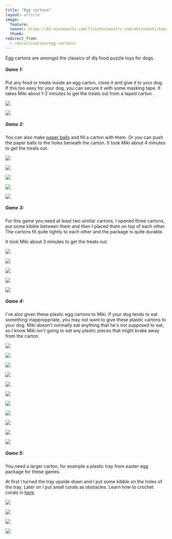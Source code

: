 ```yaml
---
title: "Egg cartons"
layout: article
image:
  feature:
  teaser: https://b2.minimuutti.com/file/minimuutti-com/aktivointi/kananmunakotelot/DS12227_-245px.jpg
  thumb:
redirect_from:
  - /en/activation/egg-cartons/
---
```


Egg cartons are amongst the classics of diy food puzzle toys for dogs.

##### Game 1:

Put any food or treats inside an egg carton, close it and give it to your dog. If this too easy for your dog, you can secure it with some masking tape. It takes Miki about 1-2 minutes to get the treats out from a taped carton.

![](https://b2.minimuutti.com/file/minimuutti-com/aktivointi/kananmunakotelot/DSC42631-800px.jpg)

![](https://b2.minimuutti.com/file/minimuutti-com/aktivointi/kananmunakotelot/DSC01587_2-800px.jpg)

##### Game 2:

You can also make [paper balls](/en/brain-games/small-games/#paperballs) and fill a carton with them. Or you can push the paper balls to the holes beneath the carton. It took Miki about 4 minutes to get the treats out.

![](https://b2.minimuutti.com/file/minimuutti-com/aktivointi/kananmunakotelot/DS12656-800px.jpg)

![](https://b2.minimuutti.com/file/minimuutti-com/aktivointi/kananmunakotelot/DS12686-800px.jpg)

![](https://b2.minimuutti.com/file/minimuutti-com/aktivointi/kananmunakotelot/DS12725-800px.jpg)

![](https://b2.minimuutti.com/file/minimuutti-com/aktivointi/kananmunakotelot/DS12759-800px.jpg)

![](https://b2.minimuutti.com/file/minimuutti-com/aktivointi/kananmunakotelot/DS12778-800px.jpg)

##### Game 3:

For this game you need at least two similar cartons. I opened three cartons, put some kibble between them and then I placed them on top of each other. The cartons fit quite tightly to each other and the package is quite durable.

It took Miki about 3 minutes to get the treats out.

![](https://b2.minimuutti.com/file/minimuutti-com/aktivointi/kananmunakotelot/DS12519-800px.jpg)

![](https://b2.minimuutti.com/file/minimuutti-com/aktivointi/kananmunakotelot/DS12558-800px.jpg)

![](https://b2.minimuutti.com/file/minimuutti-com/aktivointi/kananmunakotelot/DS12522-800px.jpg)

![](https://b2.minimuutti.com/file/minimuutti-com/aktivointi/kananmunakotelot/DS12623-800px.jpg)

![](https://b2.minimuutti.com/file/minimuutti-com/aktivointi/kananmunakotelot/DS12650-800px.jpg)

##### Game 4:

I've also given these plastic egg cartons to Miki. If your dog tends to eat something inapproppriate, you may not want to give these plastic cartons to your dog. Miki doesn't normally eat anything that he's not supposed to eat, so I know Miki isn't going to eat any plastic pieces that might brake away from the carton.

![](https://b2.minimuutti.com/file/minimuutti-com/aktivointi/kananmunakotelot/DS11990-800px.jpg)

![](https://b2.minimuutti.com/file/minimuutti-com/aktivointi/kananmunakotelot/DS12000-800px.jpg)

![](https://b2.minimuutti.com/file/minimuutti-com/aktivointi/kananmunakotelot/DS12004-800px.jpg)

![](https://b2.minimuutti.com/file/minimuutti-com/aktivointi/kananmunakotelot/DS11771-800px.jpg)

![](https://b2.minimuutti.com/file/minimuutti-com/aktivointi/kananmunakotelot/DS11787-800px.jpg)

![](https://b2.minimuutti.com/file/minimuutti-com/aktivointi/kananmunakotelot/DS11833-800px.jpg)

![](https://b2.minimuutti.com/file/minimuutti-com/aktivointi/kananmunakotelot/DS12010-800px.jpg)

![](https://b2.minimuutti.com/file/minimuutti-com/aktivointi/kananmunakotelot/DS12028-800px.jpg)

![](https://b2.minimuutti.com/file/minimuutti-com/aktivointi/kananmunakotelot/DS12181-800px.jpg)

![](https://b2.minimuutti.com/file/minimuutti-com/aktivointi/kananmunakotelot/DS12227-800px%20%282%29.jpg)

![](https://b2.minimuutti.com/file/minimuutti-com/aktivointi/kananmunakotelot/DS12235-800px.jpg)

##### Game 5:

You need a larger carton, for example a plastic tray from easter egg package for these games.

At first I turned the tray upside down and I put some kibble on the holes of the tray. Later on I put small corals as obstacles. Learn how to crochet corals in [here](/en/brain-games/corals/).

![](https://b2.minimuutti.com/file/minimuutti-com/aktivointi/kananmunakotelot/DS10446_-800px.jpg)

![](https://b2.minimuutti.com/file/minimuutti-com/aktivointi/kananmunakotelot/DS11359-800px.jpg)

![](https://b2.minimuutti.com/file/minimuutti-com/aktivointi/kananmunakotelot/DS11368-800px.jpg)

![](https://b2.minimuutti.com/file/minimuutti-com/aktivointi/kananmunakotelot/DS11393-800px.jpg)

